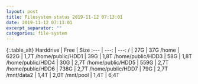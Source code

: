 ```yaml
---
layout: post
title: Filesystem status 2019-11-12 07:13:01
date: 2019-11-12 07:13:01
excerpt_separator: ""
categories: file-system
---
```

{:.table_alt}
Harddrive | Free | Size
:--- | ---: | ---:
/ | 27G | 37G
/home | 622G | 1,7T
/home/public/HDD1 | 39G | 1,8T
/home/public/HDD3 | 58G | 1,8T
/home/public/HDD4 | 30G | 2,7T
/home/public/HDD5 | 559G | 2,7T
/home/public/HDD6 | 738G | 2,7T
/home/public/HDD7 | 79G | 2,7T
/mnt/data2 | 1,4T | 2,0T
/mnt/pool | 1,4T | 6,4T
